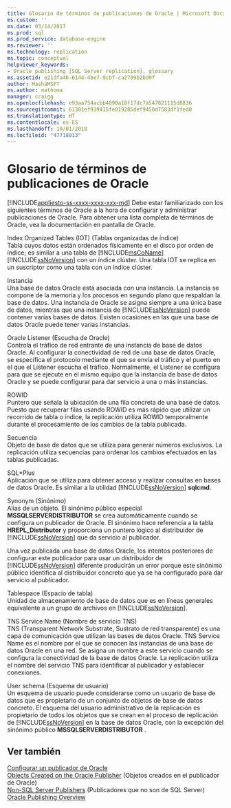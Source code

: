 ```yaml
---
title: Glosario de términos de publicaciones de Oracle | Microsoft Docs
ms.custom: ''
ms.date: 03/14/2017
ms.prod: sql
ms.prod_service: database-engine
ms.reviewer: ''
ms.technology: replication
ms.topic: conceptual
helpviewer_keywords:
- Oracle publishing [SQL Server replication], glossary
ms.assetid: e21dfa4b-6144-4be7-9cbf-ca2709b2bd9f
author: MashaMSFT
ms.author: mathoma
manager: craigg
ms.openlocfilehash: e93aa754acbb4090a18f17dc7a547821115d8836
ms.sourcegitcommit: 61381ef939415fe019285def9450d7583df1fed0
ms.translationtype: HT
ms.contentlocale: es-ES
ms.lasthandoff: 10/01/2018
ms.locfileid: "47718013"
---
```

# <a name="glossary-of-terms-for-oracle-publishing"></a>Glosario de términos de publicaciones de Oracle
[!INCLUDE[appliesto-ss-xxxx-xxxx-xxx-md](../../../includes/appliesto-ss-xxxx-xxxx-xxx-md.md)]
  Debe estar familiarizado con los siguientes términos de Oracle a la hora de configurar y administrar publicaciones de Oracle. Para obtener una lista completa de términos de Oracle, vea la documentación en pantalla de Oracle.  
  
 Index Organized Tables (IOT) (Tablas organizadas de índice)  
 Tabla cuyos datos están ordenados físicamente en el disco por orden de índice; es similar a una tabla de [!INCLUDE[msCoName](../../../includes/msconame-md.md)] [!INCLUDE[ssNoVersion](../../../includes/ssnoversion-md.md)] con un índice clúster. Una tabla IOT se replica en un suscriptor como una tabla con un índice clúster.  
  
 Instancia  
 Una base de datos Oracle está asociada con una instancia. La instancia se compone de la memoria y los procesos en segundo plano que respaldan la base de datos. Una instancia de Oracle se asigna siempre a una única base de datos, mientras que una instancia de [!INCLUDE[ssNoVersion](../../../includes/ssnoversion-md.md)] puede contener varias bases de datos. Existen ocasiones en las que una base de datos Oracle puede tener varias instancias.  
  
 Oracle Listener (Escucha de Oracle)  
 Controla el tráfico de red entrante de una instancia de base de datos Oracle. Al configurar la conectividad de red de una base de datos Oracle, se especifica el protocolo mediante el que se envía el tráfico y el puerto en el que el Listener escucha el tráfico. Normalmente, el Listener se configura para que se ejecute en el mismo equipo que la instancia de base de datos Oracle y se puede configurar para dar servicio a una o más instancias.  
  
 ROWID  
 Puntero que señala la ubicación de una fila concreta de una base de datos. Puesto que recuperar filas usando ROWID es más rápido que utilizar un recorrido de tabla o índice, la replicación utiliza ROWID temporalmente durante el procesamiento de los cambios de la tabla publicada.  
  
 Secuencia  
 Objeto de base de datos que se utiliza para generar números exclusivos. La replicación utiliza secuencias para ordenar los cambios efectuados en las tablas publicadas.  
  
 SQL\*Plus  
 Aplicación que se utiliza para obtener acceso y realizar consultas en bases de datos Oracle. Es similar a la utilidad [!INCLUDE[ssNoVersion](../../../includes/ssnoversion-md.md)] **sqlcmd**.  
  
 Synonym (Sinónimo)  
 Alias de un objeto. El sinónimo público especial **MSSQLSERVERDISTRIBUTOR** se crea automáticamente cuando se configura un publicador de Oracle. El sinónimo hace referencia a la tabla **HREPL_Distributor** y proporciona un puntero lógico al distribuidor de [!INCLUDE[ssNoVersion](../../../includes/ssnoversion-md.md)] que da servicio al publicador.  
  
 Una vez publicada una base de datos Oracle, los intentos posteriores de configurar este publicador para usar un distribuidor de [!INCLUDE[ssNoVersion](../../../includes/ssnoversion-md.md)] diferente producirán un error porque este sinónimo público identifica al distribuidor concreto que ya se ha configurado para dar servicio al publicador.  
  
 Tablespace (Espacio de tabla)  
 Unidad de almacenamiento de base de datos que es en líneas generales equivalente a un grupo de archivos en [!INCLUDE[ssNoVersion](../../../includes/ssnoversion-md.md)].  
  
 TNS Service Name (Nombre de servicio TNS)  
 TNS (Transparent Network Substrate, Sustrato de red transparente) es una capa de comunicación que utilizan las bases de datos Oracle. TNS Service Name es el nombre por el que se conocen las instancias de una base de datos Oracle en una red. Se asigna un nombre a este servicio cuando se configura la conectividad de la base de datos Oracle. La replicación utiliza el nombre del servicio TNS para identificar al publicador y establecer conexiones.  
  
 User schema (Esquema de usuario)  
 Un esquema de usuario puede considerarse como un usuario de base de datos que es propietario de un conjunto de objetos de base de datos concreto. El esquema del usuario administrativo de la replicación es propietario de todos los objetos que se crean en el proceso de replicación de [!INCLUDE[ssNoVersion](../../../includes/ssnoversion-md.md)] en la base de datos Oracle, con la excepción del sinónimo público **MSSQLSERVERDISTRIBUTOR** .  
  
## <a name="see-also"></a>Ver también  
 [Configurar un publicador de Oracle](../../../relational-databases/replication/non-sql/configure-an-oracle-publisher.md)   
 [Objects Created on the Oracle Publisher](../../../relational-databases/replication/non-sql/objects-created-on-the-oracle-publisher.md)  (Objetos creados en el publicador de Oracle)  
 [Non-SQL Server Publishers](../../../relational-databases/replication/non-sql/non-sql-server-publishers.md)  (Publicadores que no son de SQL Server)  
 [Oracle Publishing Overview](../../../relational-databases/replication/non-sql/oracle-publishing-overview.md)  
  
  
